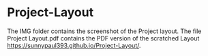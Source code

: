 # Project-Layout
The IMG folder contains the screenshot of the Project layout.
The file Project Layout.pdf contains the PDF version of the scratched Layout
https://sunnypaul393.github.io/Project-Layout/.
